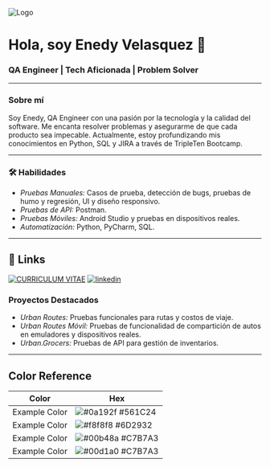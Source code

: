
![Logo](https://s4.aconvert.com/convert/p3r68-cdx67/axjlp-gs8pm.webp)


# Hola, soy Enedy Velasquez 👋

### QA Engineer | Tech Aficionada | Problem Solver

---

### Sobre mí

Soy Enedy, QA Engineer con una pasión por la tecnología y la calidad del software. Me encanta resolver problemas y asegurarme de que cada producto sea impecable. Actualmente, estoy profundizando mis conocimientos en Python, SQL y JIRA a través de TripleTen Bootcamp.

---


### 🛠 Habilidades

- *Pruebas Manuales:* Casos de prueba, detección de bugs, pruebas de humo y regresión, UI y diseño responsivo.
- *Pruebas de API:* Postman.
- *Pruebas Móviles:* Android Studio y pruebas en dispositivos reales.
- *Automatización:* Python, PyCharm, SQL.

---

## 🔗 Links
[![CURRICULUM VITAE](https://img.shields.io/badge/my_portfolio-000?style=for-the-badge&logo=ko-fi&logoColor=white)](https://docs.google.com/document/d/1RX8bTPu7nddAW-H_jDSKKlPZWC8YBKEr/edit?usp=sharing&ouid=100889595306733774554&rtpof=true&sd=true/)
[![linkedin](https://img.shields.io/badge/linkedin-0A66C2?style=for-the-badge&logo=linkedin&logoColor=white)](www.linkedin.com/in/enedy-velásquez-fernández-qaengineer-testingdesoftware/)



### Proyectos Destacados

- *Urban Routes:* Pruebas funcionales para rutas y costos de viaje.
- *Urban Routes Móvil:* Pruebas de funcionalidad de compartición de autos en emuladores y dispositivos reales.
- *Urban.Grocers:* Pruebas de API para gestión de inventarios.

---

## Color Reference

| Color             | Hex                                                                |
| ----------------- | ------------------------------------------------------------------ |
| Example Color | ![#0a192f](https://via.placeholder.com/10/0a192f?text=+) #561C24 |
| Example Color | ![#f8f8f8](https://via.placeholder.com/10/f8f8f8?text=+) #6D2932 |
| Example Color | ![#00b48a](https://via.placeholder.com/10/00b48a?text=+) #C7B7A3 |
| Example Color | ![#00d1a0](https://via.placeholder.com/10/00b48a?text=+) #C7B7A3 |


